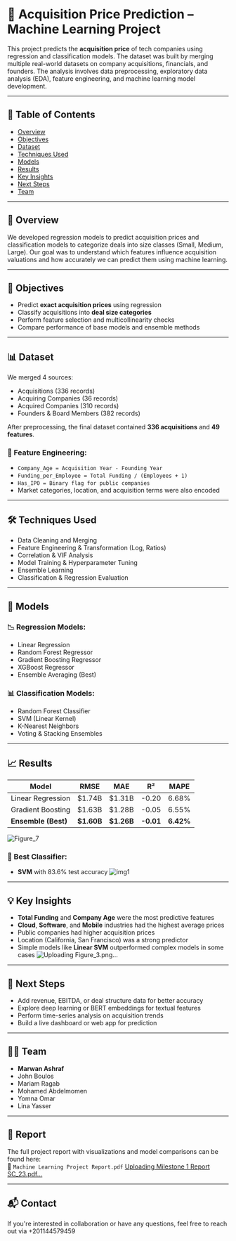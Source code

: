 # 🧠 Acquisition Price Prediction – Machine Learning Project

This project predicts the **acquisition price** of tech companies using regression and classification models. The dataset was built by merging multiple real-world datasets on company acquisitions, financials, and founders. The analysis involves data preprocessing, exploratory data analysis (EDA), feature engineering, and machine learning model development.

---

## 📁 Table of Contents

- [Overview](#overview)
- [Objectives](#objectives)
- [Dataset](#dataset)
- [Techniques Used](#techniques-used)
- [Models](#models)
- [Results](#results)
- [Key Insights](#key-insights)
- [Next Steps](#next-steps)
- [Team](#team)

---

## 📌 Overview

We developed regression models to predict acquisition prices and classification models to categorize deals into size classes (Small, Medium, Large). Our goal was to understand which features influence acquisition valuations and how accurately we can predict them using machine learning.

---

## 🎯 Objectives

- Predict **exact acquisition prices** using regression
- Classify acquisitions into **deal size categories**
- Perform feature selection and multicollinearity checks
- Compare performance of base models and ensemble methods

---

## 📊 Dataset

We merged 4 sources:
- Acquisitions (336 records)
- Acquiring Companies (36 records)
- Acquired Companies (310 records)
- Founders & Board Members (382 records)

After preprocessing, the final dataset contained **336 acquisitions** and **49 features**.

### 🔧 Feature Engineering:
- `Company_Age = Acquisition Year - Founding Year`
- `Funding_per_Employee = Total Funding / (Employees + 1)`
- `Has_IPO = Binary flag for public companies`
- Market categories, location, and acquisition terms were also encoded

---

## 🛠️ Techniques Used

- Data Cleaning and Merging
- Feature Engineering & Transformation (Log, Ratios)
- Correlation & VIF Analysis
- Model Training & Hyperparameter Tuning
- Ensemble Learning
- Classification & Regression Evaluation

---

## 🤖 Models

### 📉 Regression Models:
- Linear Regression
- Random Forest Regressor
- Gradient Boosting Regressor
- XGBoost Regressor
- Ensemble Averaging (Best)

### 📊 Classification Models:
- Random Forest Classifier
- SVM (Linear Kernel)
- K-Nearest Neighbors
- Voting & Stacking Ensembles

---

## 📈 Results

| Model                | RMSE     | MAE     | R²     | MAPE   |
|---------------------|----------|---------|--------|--------|
| Linear Regression    | $1.74B   | $1.31B  | -0.20  | 6.68%  |
| Gradient Boosting    | $1.63B   | $1.28B  | -0.05  | 6.55%  |
| **Ensemble (Best)**  | **$1.60B** | **$1.26B** | **-0.01** | **6.42%** |
![Figure_7](https://github.com/user-attachments/assets/ab35a48a-3a03-45bc-af7e-2dde0431bff5)

### 🥇 Best Classifier:  
- **SVM** with 83.6% test accuracy
![img1](https://github.com/user-attachments/assets/e62c6e41-3c97-40fa-85cd-17db32a0fc36)

---

## 💡 Key Insights

- **Total Funding** and **Company Age** were the most predictive features
- **Cloud**, **Software**, and **Mobile** industries had the highest average prices
- Public companies had higher acquisition prices
- Location (California, San Francisco) was a strong predictor
- Simple models like **Linear SVM** outperformed complex models in some cases
![Uploading Figure_3.png…]()

---

## 🔮 Next Steps

- Add revenue, EBITDA, or deal structure data for better accuracy
- Explore deep learning or BERT embeddings for textual features
- Perform time-series analysis on acquisition trends
- Build a live dashboard or web app for prediction

---

## 👨‍💻 Team

- **Marwan Ashraf**  
- John Boulos  
- Mariam Ragab  
- Mohamed Abdelmomen  
- Yomna Omar  
- Lina Yasser

---

## 📄 Report

The full project report with visualizations and model comparisons can be found here:  
📎 `Machine Learning Project Report.pdf` [Uploading Milestone 1 Report SC_23.pdf…]()


---

## 📬 Contact

If you're interested in collaboration or have any questions, feel free to reach out via +201144579459


